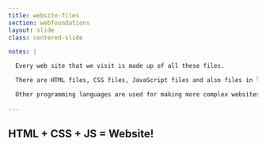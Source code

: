 ```yaml
---
title: website-files
section: webfoundations
layout: slide
class: centered-slide

notes: |

  Every web site that we visit is made up of all these files.

  There are HTML files, CSS files, JavaScript files and also files in lots of other languages.

  Other programming languages are used for making more complex websites, with user accounts you can log in to, or shopping sites where you can buy things.
  
---
```


## HTML + CSS + JS = Website!
